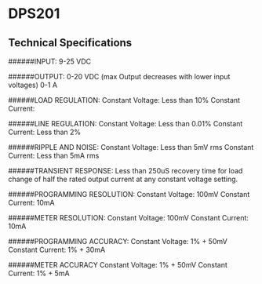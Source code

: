 DPS201
======

Technical Specifications
------

######INPUT:
      9-25 VDC

######OUTPUT:
      0-20 VDC (max Output decreases with lower input voltages)
      0-1 A

######LOAD REGULATION:
      Constant Voltage: Less than 10%
      Constant Current: 

######LINE REGULATION:
      Constant Voltage: Less than 0.01%
      Constant Current: Less than 2%

######RIPPLE AND NOISE:
      Constant Voltage: Less than 5mV rms
      Constant Current: Less than 5mA rms

######TRANSIENT RESPONSE:
      Less than 250uS recovery time for load change 
      of half the rated output current at any constant
      voltage setting.

######PROGRAMMING RESOLUTION:
      Constant Voltage: 100mV
      Constant Current: 10mA

######METER RESOLUTION:
      Constant Voltage: 100mV
      Constant Current: 10mA

######PROGRAMMING ACCURACY:
      Constant Voltage: 1% + 50mV
      Constant Current: 1% + 30mA

######METER ACCURACY
      Constant Voltage: 1% + 50mV
      Constant Current: 1% + 5mA
